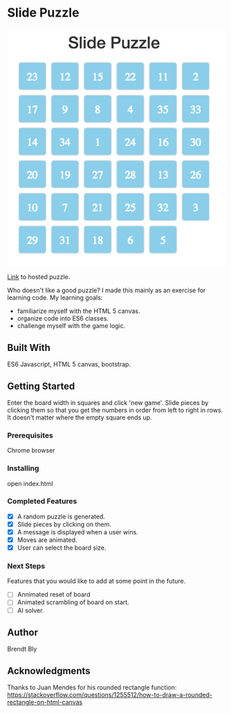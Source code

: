 # Slide Puzzle
![Image of puzzle](/slide-puzzle.png)

[Link](https://b-bly.github.io/slide-puzzle/puzzle.html) to hosted puzzle.

Who doesn't like a good puzzle?
I made this mainly as an exercise for learning code.  My learning goals:
- familiarize myself with the HTML 5 canvas.
- organize code into ES6 classes.
- challenge myself with the game logic.

## Built With

ES6 Javascript, HTML 5 canvas, bootstrap.

## Getting Started

Enter the board width in squares and click 'new game'.  Slide pieces by clicking them so that you get the numbers in order from left to right in rows.  It doesn't matter where the empty square ends up.

### Prerequisites

Chrome browser


### Installing

open index.html


### Completed Features


- [x] A random puzzle is generated.
- [x] Slide pieces by clicking on them.
- [x] A message is displayed when a user wins.
- [x] Moves are animated.
- [x] User can select the board size.

### Next Steps

Features that you would like to add at some point in the future.

- [ ] Annimated reset of board
- [ ] Animated scrambling of board on start.
- [ ] AI solver.

## Author

Brendt Bly


## Acknowledgments

Thanks to Juan Mendes for his rounded rectangle function:
https://stackoverflow.com/questions/1255512/how-to-draw-a-rounded-rectangle-on-html-canvas


